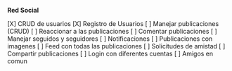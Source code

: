 **Red Social**

[X] CRUD de usuarios
[X] Registro de Usuarios
[ ] Manejar publicaciones (CRUD)
[ ] Reaccionar a las publicaciones
[ ] Comentar publicaciones
[ ] Manejar seguidos y seguidores
[ ] Notificaciones
[ ] Publicaciones con imagenes
[ ] Feed con todas las publicaciones
[ ] Solicitudes de amistad
[ ] Compartir publicaciones
[ ] Login con diferentes cuentas
[ ] Amigos en comun

